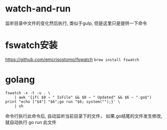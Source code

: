# watch-and-run
监听目录中文件的变化然后执行, 类似于gulp, 但是这里只是提供一下命令
# fswatch安装
https://github.com/emcrisostomo/fswatch
```brew install fswatch```
# golang
```
fswatch -x -t -u . \
    | awk '{if( $0 ~ " IsFile" && $0 ~ " Updated" && $6 ~ ".go$") print "echo ["$4"] "$6";go run "$6; system("");}' \
    | sh
```
命令行执行此命令后, 自动监听当前目录下的文件， 如果.go结尾的文件发生修改, 就自动执行 go run 此文件

